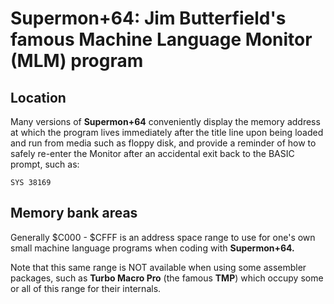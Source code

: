 # Supermon+64: Jim Butterfield's famous Machine Language Monitor (MLM) program

## Location
Many versions of **Supermon+64** conveniently display the memory address at which the program lives immediately after the title line upon being loaded and run from media such as floppy disk, and provide a reminder of how to safely re-enter the Monitor after an accidental exit back to the BASIC prompt, such as:

```BASIC
SYS 38169
```

## Memory bank areas
Generally $C000 - $CFFF is an address space range to use for one's own small machine language programs when coding with **Supermon+64.**

Note that this same range is NOT available when using some assembler packages, such as **Turbo Macro Pro** (the famous **TMP**) which occupy some or all of this range for their internals.

